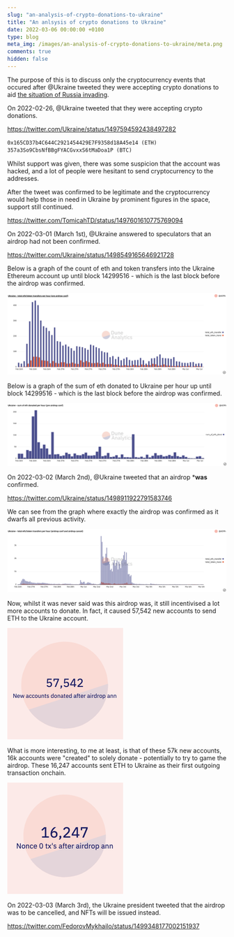 ```yaml
---
slug: "an-analysis-of-crypto-donations-to-ukraine"
title: "An anlsysis of crypto donations to Ukraine"
date: 2022-03-06 00:00:00 +0100
type: blog
meta_img: /images/an-analysis-of-crypto-donations-to-ukraine/meta.png 
comments: true
hidden: false
---
```


The purpose of this is to discuss only the cryptocurrency events that occured after @Ukraine tweeted they were accepting crypto donations to aid [the situation of Russia invading](https://en.wikipedia.org/wiki/2021%E2%80%932022_Russo-Ukrainian_crisis#Escalation_and_invasion_(February_2022_%E2%80%93_present)).

On 2022-02-26, @Ukraine tweeted that they were accepting crypto donations.

https://twitter.com/Ukraine/status/1497594592438497282

```txt
0x165CD37b4C644C2921454429E7F9358d18A45e14 (ETH)
357a3So9CbsNfBBgFYACGvxxS6tMaDoa1P (BTC)
```

Whilst support was given, there was some suspicion that the account was hacked, and a lot of people were hesitant to send cryptocurrency to the addresses.

After the tweet was confirmed to be legitimate and the cryptocurrency would help those in need in Ukraine by prominent figures in the space, support still continued.

https://twitter.com/TomicahTD/status/1497601610775769094

On 2022-03-01 (March 1st), @Ukraine answered to speculators that an airdrop had not been confirmed.

https://twitter.com/Ukraine/status/1498549165646921728

Below is a graph of the count of eth and token transfers into the Ukraine Ethereum account up until block 14299516 - which is the last block before the airdrop was confirmed.

![/images/an-analysis-of-crypto-donations-to-ukraine/3.png](./images/an-analysis-of-crypto-donations-to-ukraine/3.png "https://dune.xyz/queries/477754")

Below is a graph of the sum of eth donated to Ukraine per hour up until block 14299516 - which is the last block before the airdrop was confirmed.

![/images/an-analysis-of-crypto-donations-to-ukraine/4.png](./images/an-analysis-of-crypto-donations-to-ukraine/4.png "https://dune.xyz/queries/477761")


On 2022-03-02 (March 2nd), @Ukraine tweeted that an airdrop ***was** confirmed.

https://twitter.com/Ukraine/status/1498911922791583746

We can see from the graph where exactly the airdrop was confirmed as it dwarfs all previous activity.

![/images/an-analysis-of-crypto-donations-to-ukraine/7.png](./images/an-analysis-of-crypto-donations-to-ukraine/7.png "https://dune.xyz/queries/477779")

Now, whilst it was never said was this airdrop was, it still incentivised a lot more accounts to donate. In fact, it caused 57,542 new accounts to send ETH to the Ukraine account.

![/images/an-analysis-of-crypto-donations-to-ukraine/5.png](./images/an-analysis-of-crypto-donations-to-ukraine/5.png "https://dune.xyz/queries/466264")

What is more interesting, to me at least, is that of these 57k new accounts, 16k accounts were "created" to solely donate - potentially to try to game the airdrop. These 16,247 accounts sent ETH to Ukraine as their first outgoing transaction onchain.

![/images/an-analysis-of-crypto-donations-to-ukraine/6.png](./images/an-analysis-of-crypto-donations-to-ukraine/6.png "https://dune.xyz/queries/466271")

On 2022-03-03 (March 3rd), the Ukraine president tweeted that the airdrop was to be cancelled, and NFTs will be issued instead.

https://twitter.com/FedorovMykhailo/status/1499348177002151937

